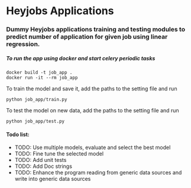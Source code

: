 # Heyjobs Applications


### Dummy Heyjobs applications training and testing modules to predict number of application for given job using linear regression.

##### To run the app using docker and start celery periodic tasks
```docker
docker build -t job_app .
docker run -it --rm job_app
```


To train the model and save it, add the paths to the setting file and run 
```
python job_app/train.py
```

To test the model on new data, add the paths to the setting file and run 
```
python job_app/test.py
```

#### Todo list:
* TODO: Use multiple models, evaluate and select the best model
* TODO: Fine tune the selected model
* TODO: Add unit tests
* TODO: Add Doc strings
* TODO: Enhance the program reading from generic data sources and write into generic data sources

